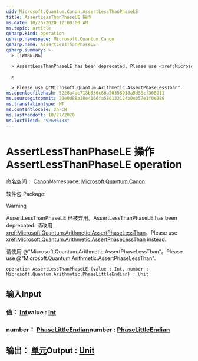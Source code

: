 ```yaml
---
uid: Microsoft.Quantum.Canon.AssertLessThanPhaseLE
title: AssertLessThanPhaseLE 操作
ms.date: 10/26/2020 12:00:00 AM
ms.topic: article
qsharp.kind: operation
qsharp.namespace: Microsoft.Quantum.Canon
qsharp.name: AssertLessThanPhaseLE
qsharp.summary: >-
  > [!WARNING]

  > AssertLessThanPhaseLE has been deprecated. Please use <xref:Microsoft.Quantum.Arithmetic.AssertPhaseLessThan> instead.

  >

  > Please use @"Microsoft.Quantum.Arithmetic.AssertPhaseLessThan".
ms.openlocfilehash: 5228a4ac718b530c86a20358018a5d38cf308011
ms.sourcegitcommit: 29e0d88a30e4166fa580132124b0eb57e1f0e986
ms.translationtype: MT
ms.contentlocale: zh-CN
ms.lasthandoff: 10/27/2020
ms.locfileid: "92696133"
---
```

# <a name="assertlessthanphasele-operation"></a><span data-ttu-id="46d64-102">AssertLessThanPhaseLE 操作</span><span class="sxs-lookup"><span data-stu-id="46d64-102">AssertLessThanPhaseLE operation</span></span>

<span data-ttu-id="46d64-103">命名空间： [Canon](xref:Microsoft.Quantum.Canon)</span><span class="sxs-lookup"><span data-stu-id="46d64-103">Namespace: [Microsoft.Quantum.Canon](xref:Microsoft.Quantum.Canon)</span></span>

<span data-ttu-id="46d64-104">软件包 [](https://nuget.org/packages/)</span><span class="sxs-lookup"><span data-stu-id="46d64-104">Package: [](https://nuget.org/packages/)</span></span>


> [!WARNING]
> <span data-ttu-id="46d64-105">AssertLessThanPhaseLE 已被弃用。</span><span class="sxs-lookup"><span data-stu-id="46d64-105">AssertLessThanPhaseLE has been deprecated.</span></span> <span data-ttu-id="46d64-106">请改用 <xref:Microsoft.Quantum.Arithmetic.AssertPhaseLessThan>。</span><span class="sxs-lookup"><span data-stu-id="46d64-106">Please use <xref:Microsoft.Quantum.Arithmetic.AssertPhaseLessThan> instead.</span></span>
>
> <span data-ttu-id="46d64-107">请使用 @"Microsoft.Quantum.Arithmetic.AssertPhaseLessThan"。</span><span class="sxs-lookup"><span data-stu-id="46d64-107">Please use @"Microsoft.Quantum.Arithmetic.AssertPhaseLessThan".</span></span>



```qsharp
operation AssertLessThanPhaseLE (value : Int, number : Microsoft.Quantum.Arithmetic.PhaseLittleEndian) : Unit
```


## <a name="input"></a><span data-ttu-id="46d64-108">输入</span><span class="sxs-lookup"><span data-stu-id="46d64-108">Input</span></span>

### <a name="value--int"></a><span data-ttu-id="46d64-109">值： [Int](xref:microsoft.quantum.lang-ref.int)</span><span class="sxs-lookup"><span data-stu-id="46d64-109">value : [Int](xref:microsoft.quantum.lang-ref.int)</span></span>




### <a name="number--phaselittleendian"></a><span data-ttu-id="46d64-110">number： [PhaseLittleEndian](xref:Microsoft.Quantum.Arithmetic.PhaseLittleEndian)</span><span class="sxs-lookup"><span data-stu-id="46d64-110">number : [PhaseLittleEndian](xref:Microsoft.Quantum.Arithmetic.PhaseLittleEndian)</span></span>





## <a name="output--unit"></a><span data-ttu-id="46d64-111">输出： [单元](xref:microsoft.quantum.lang-ref.unit)</span><span class="sxs-lookup"><span data-stu-id="46d64-111">Output : [Unit](xref:microsoft.quantum.lang-ref.unit)</span></span>

